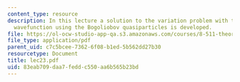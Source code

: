 ```yaml
---
content_type: resource
description: In this lecture a solution to the variation problem with the BCS trial
  wavefunction using the Bogoliobov quasiparticles is developed.
file: https://ol-ocw-studio-app-qa.s3.amazonaws.com/courses/8-511-theory-of-solids-i-fall-2004/83eab709daa7feddc550aa6b565b23bd_lec23.pdf
file_type: application/pdf
parent_uid: c7c5bcee-7362-6f08-b1ed-5b562dd27b30
resourcetype: Document
title: lec23.pdf
uid: 83eab709-daa7-fedd-c550-aa6b565b23bd
---
```

